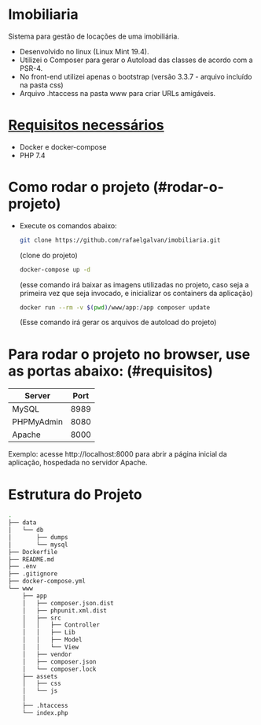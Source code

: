 # Imobiliaria
Sistema para gestão de locações de uma imobiliária.

- Desenvolvido no linux (Linux Mint 19.4).
- Utilizei o Composer para gerar o Autoload das classes de acordo com a PSR-4.
- No front-end utilizei apenas o bootstrap (versão 3.3.7 - arquivo incluído na pasta css)
- Arquivo .htaccess na pasta www para criar URLs amigáveis.

# [Requisitos necessários](#requisitos)
- Docker e docker-compose
- PHP 7.4

# Como rodar o projeto (#rodar-o-projeto)
- Execute os comandos abaixo:
  ```sh
  git clone https://github.com/rafaelgalvan/imobiliaria.git
  ```
    (clone do projeto)
  ```sh
  docker-compose up -d
  ```
    (esse comando irá baixar as imagens utilizadas no projeto, caso seja a primeira vez que seja invocado, e inicializar os containers da aplicação)
  
  ```sh
  docker run --rm -v $(pwd)/www/app:/app composer update
  ```
    (Esse comando irá gerar os arquivos de autoload do projeto)

# Para rodar o projeto no browser, use as portas abaixo: (#requisitos)

| Server     | Port |
|------------|------|
| MySQL      | 8989 |
| PHPMyAdmin | 8080 |
| Apache     | 8000 |

Exemplo: acesse http://localhost:8000 para abrir a página inicial da aplicação, hospedada no servidor Apache.

# Estrutura do Projeto

```sh
.
├── data
│   └── db
│       ├── dumps
│       └── mysql
├── Dockerfile
├── README.md
├── .env
├── .gitignore
├── docker-compose.yml
└── www
    ├── app
    │   ├── composer.json.dist
    │   ├── phpunit.xml.dist
    │   ├── src
    │   │   ├── Controller
    │   │   ├── Lib
    │   │   ├── Model
    │   │   └── View
    │   ├── vendor
    │   ├── composer.json
    │   └── composer.lock
    ├── assets
    │   ├── css
    │   └── js
    │
    ├── .htaccess
    └── index.php
```
